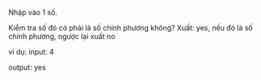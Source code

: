 Nhập vào 1 số.

Kiểm tra số đó có phải là số chính phương không?
Xuất: yes, nếu đó là số chính phương, ngược lại xuất no

ví dụ:
input: 4

output: yes
